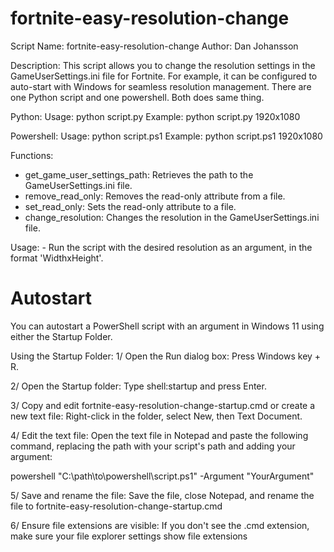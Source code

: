 # fortnite-easy-resolution-change
Script Name: fortnite-easy-resolution-change 
Author: Dan Johansson 

Description: This script allows you to change the resolution settings in the GameUserSettings.ini file for Fortnite. 
For example, it can be configured to auto-start with Windows for seamless resolution management.
There are one Python script and one powershell. Both does same thing.

Python:
Usage: python script.py <Resolution> 
Example: python script.py 1920x1080 

Powershell:
Usage: python script.ps1 <Resolution> 
Example: python script.ps1 1920x1080 

Functions: 
- get_game_user_settings_path: Retrieves the path to the GameUserSettings.ini file. 
- remove_read_only: Removes the read-only attribute from a file. 
- set_read_only: Sets the read-only attribute to a file. 
- change_resolution: Changes the resolution in the GameUserSettings.ini file. 

Usage: - Run the script with the desired resolution as an argument, in the format 'WidthxHeight'. 

# Autostart
You can autostart a PowerShell script with an argument in Windows 11 using either the Startup Folder.

Using the Startup Folder:
1/ Open the Run dialog box: Press Windows key + R.

2/ Open the Startup folder: Type shell:startup and press Enter.

3/ Copy and edit fortnite-easy-resolution-change-startup.cmd or create a new text file: Right-click in the folder, select New, then Text Document.

4/ Edit the text file: Open the text file in Notepad and paste the following command, replacing the path with your script's path and adding your argument:

powershell "C:\path\to\powershell\script.ps1" -Argument "YourArgument"

5/ Save and rename the file: Save the file, close Notepad, and rename the file to fortnite-easy-resolution-change-startup.cmd

6/ Ensure file extensions are visible: If you don't see the .cmd extension, make sure your file explorer settings show file extensions